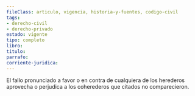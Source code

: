 ```yaml
---
fileClass: articulo, vigencia, historia-y-fuentes, codigo-civil
tags:
- derecho-civil
- derecho-privado
estado: vigente
tipo: completo
libro:
titulo:
parrafo:
corriente-juridica:
---
```

El fallo pronunciado a favor o en contra de cualquiera de los herederos aprovecha o perjudica a los coherederos que citados no comparecieron.